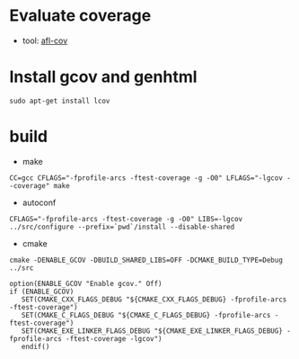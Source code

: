# Evaluate coverage
- tool: [afl-cov](https://github.com/mrash/afl-cov)

# Install gcov and genhtml
```
sudo apt-get install lcov

```

# build
- make
```
CC=gcc CFLAGS="-fprofile-arcs -ftest-coverage -g -O0" LFLAGS="-lgcov --coverage" make
```

- autoconf
```
CFLAGS="-fprofile-arcs -ftest-coverage -g -O0" LIBS=-lgcov ../src/configure --prefix=`pwd`/install --disable-shared
```

- cmake
```
cmake -DENABLE_GCOV -DBUILD_SHARED_LIBS=OFF -DCMAKE_BUILD_TYPE=Debug ../src

option(ENABLE_GCOV "Enable gcov." Off)
if (ENABLE_GCOV)
   SET(CMAKE_CXX_FLAGS_DEBUG "${CMAKE_CXX_FLAGS_DEBUG} -fprofile-arcs -ftest-coverage")
   SET(CMAKE_C_FLAGS_DEBUG "${CMAKE_C_FLAGS_DEBUG} -fprofile-arcs -ftest-coverage")
   SET(CMAKE_EXE_LINKER_FLAGS_DEBUG "${CMAKE_EXE_LINKER_FLAGS_DEBUG} -fprofile-arcs -ftest-coverage -lgcov")
   endif()
```
